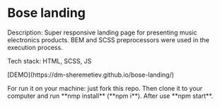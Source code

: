 # Bose landing
<p>Description: Super responsive landing page for presenting music electronics products. BEM and SCSS preprocessors were used in the execution process.</p>
<p>Tech stack: HTML, SCSS, JS</p>
<p>[DEMO](https://dm-sheremetiev.github.io/bose-landing/)</p>
<p>For run it on your machine: just fork this repo. Then clone it to your computer and run **nmp install** (**npm i**). After use **npm start**.</p>
